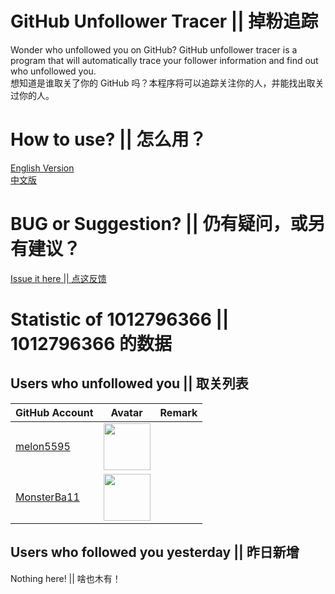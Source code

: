 # GitHub Unfollower Tracer || 掉粉追踪
Wonder who unfollowed you on GitHub? GitHub unfollower tracer is a program that will automatically trace your follower information and find out who unfollowed you.
<br>想知道是谁取关了你的 GitHub 吗？本程序将可以追踪关注你的人，并能找出取关过你的人。

# How to use? || 怎么用？
[English Version](https://github.com/1012796366/unfollower_tracer/issues/1)
<br>[中文版](https://github.com/1012796366/unfollower_tracer/issues/2)

# BUG or Suggestion? || 仍有疑问，或另有建议？
[Issue it here || 点这反馈](https://github.com/1012796366/unfollower_tracer/issues)
# Statistic of 1012796366 || 1012796366 的数据
## Users who unfollowed you || 取关列表
| GitHub Account                                | Avatar                                                                                                             | Remark   |
|-----------------------------------------------|--------------------------------------------------------------------------------------------------------------------|----------|
| [melon5595](https://github.com/melon5595)     | <a href="https://github.com/melon5595"><img src="https://github.com/melon5595.png" width=75px height=75px></a>     |          |
| [MonsterBa11](https://github.com/MonsterBa11) | <a href="https://github.com/MonsterBa11"><img src="https://github.com/MonsterBa11.png" width=75px height=75px></a> |          |

## Users who followed you yesterday || 昨日新增
Nothing here! || 啥也木有！
